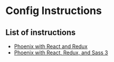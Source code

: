 # Config Instructions

## List of instructions

- [Phoenix with React and Redux](/phoenix_react_redux.md)
- [Phoenix with React, Redux, and Sass 3](/phoenix_react_redux_sass.md)
